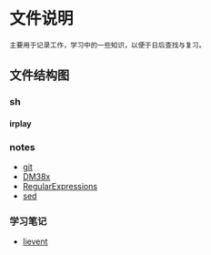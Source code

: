文件说明
=====================
    主要用于记录工作，学习中的一些知识，以便于日后查找与复习。

文件结构图
----------------------

### sh 


   #### irplay 

    

### notes
- [git](notes/git/README.md)
- [DM38x](notes/DM38x/DM385-uboot-kernel.md)
- [RegularExpressions](notes/re/README.md)
- [sed](notes/sed/README.md)
### 学习笔记     
- [lievent](study/libevent/miniheap/README.md)
